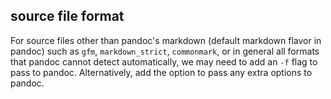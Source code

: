 source file format
------------------
For source files other than pandoc's markdown (default markdown flavor in
pandoc) such as `gfm`, `markdown_strict`, `commonmark`, or in general all
formats that pandoc cannot detect automatically, we may need to add an `-f` flag
to pass to pandoc. Alternatively, add the option to pass any extra options to
pandoc.
